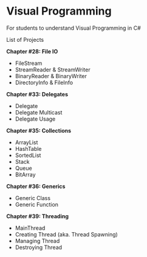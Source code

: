 # Visual Programming
 For students to understand Visual Programming in C#

List of Projects

**Chapter #28: File IO**
- FileStream
- StreamReader & StreamWriter
- BinaryReader & BinaryWriter
- DirectoryInfo & FileInfo

**Chapter #33: Delegates**
- Delegate
- Delegate Multicast
- Delegate Usage

**Chapter #35: Collections**
- ArrayList
- HashTable
- SortedList
- Stack
- Queue
- BitArray

**Chapter #36: Generics**
- Generic Class
- Generic Function
  
**Chapter #39: Threading**
- MainThread
- Creating Thread (aka. Thread Spawning)
- Managing Thread
- Destroying Thread
